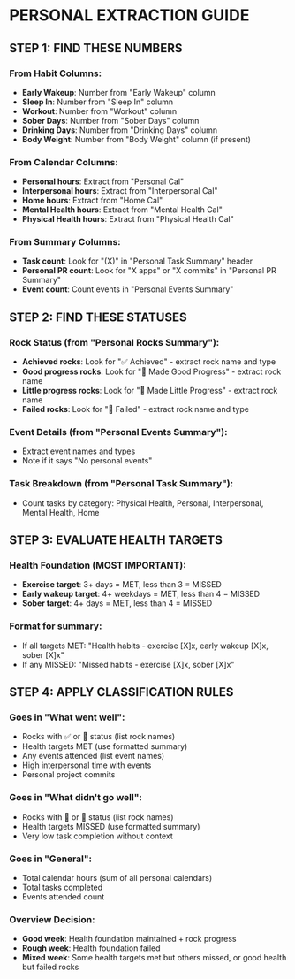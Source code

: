 # PERSONAL EXTRACTION GUIDE

## STEP 1: FIND THESE NUMBERS

### From Habit Columns:

- **Early Wakeup**: Number from "Early Wakeup" column
- **Sleep In**: Number from "Sleep In" column
- **Workout**: Number from "Workout" column
- **Sober Days**: Number from "Sober Days" column
- **Drinking Days**: Number from "Drinking Days" column
- **Body Weight**: Number from "Body Weight" column (if present)

### From Calendar Columns:

- **Personal hours**: Extract from "Personal Cal"
- **Interpersonal hours**: Extract from "Interpersonal Cal"
- **Home hours**: Extract from "Home Cal"
- **Mental Health hours**: Extract from "Mental Health Cal"
- **Physical Health hours**: Extract from "Physical Health Cal"

### From Summary Columns:

- **Task count**: Look for "(X)" in "Personal Task Summary" header
- **Personal PR count**: Look for "X apps" or "X commits" in "Personal PR Summary"
- **Event count**: Count events in "Personal Events Summary"

## STEP 2: FIND THESE STATUSES

### Rock Status (from "Personal Rocks Summary"):

- **Achieved rocks**: Look for "✅ Achieved" - extract rock name and type
- **Good progress rocks**: Look for "👾 Made Good Progress" - extract rock name
- **Little progress rocks**: Look for "🚧 Made Little Progress" - extract rock name
- **Failed rocks**: Look for "🥊 Failed" - extract rock name and type

### Event Details (from "Personal Events Summary"):

- Extract event names and types
- Note if it says "No personal events"

### Task Breakdown (from "Personal Task Summary"):

- Count tasks by category: Physical Health, Personal, Interpersonal, Mental Health, Home

## STEP 3: EVALUATE HEALTH TARGETS

### Health Foundation (MOST IMPORTANT):

- **Exercise target**: 3+ days = MET, less than 3 = MISSED
- **Early wakeup target**: 4+ weekdays = MET, less than 4 = MISSED
- **Sober target**: 4+ days = MET, less than 4 = MISSED

### Format for summary:

- If all targets MET: "Health habits - exercise [X]x, early wakeup [X]x, sober [X]x"
- If any MISSED: "Missed habits - exercise [X]x, sober [X]x"

## STEP 4: APPLY CLASSIFICATION RULES

### Goes in "What went well":

- Rocks with ✅ or 👾 status (list rock names)
- Health targets MET (use formatted summary)
- Any events attended (list event names)
- High interpersonal time with events
- Personal project commits

### Goes in "What didn't go well":

- Rocks with 🥊 or 🚧 status (list rock names)
- Health targets MISSED (use formatted summary)
- Very low task completion without context

### Goes in "General":

- Total calendar hours (sum of all personal calendars)
- Total tasks completed
- Events attended count

### Overview Decision:

- **Good week**: Health foundation maintained + rock progress
- **Rough week**: Health foundation failed
- **Mixed week**: Some health targets met but others missed, or good health but failed rocks

